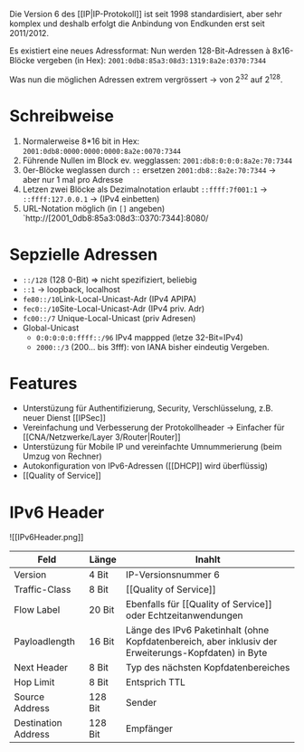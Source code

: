 Die Version 6 des [[IP|IP-Protokoll]] ist seit 1998 standardisiert, aber sehr komplex und deshalb erfolgt die Anbindung von Endkunden erst seit 2011/2012.

Es existiert eine neues Adressformat: Nun werden 128-Bit-Adressen à 8x16-Blöcke vergeben (in Hex):
`2001:0db8:85a3:08d3:1319:8a2e:0370:7344`

Was nun die möglichen Adressen extrem vergrössert -> von $2^{32}$ auf $2^{128}$.

# Schreibweise
1. Normalerweise 8\*16 bit in Hex:
`2001:0db8:0000:0000:0000:8a2e:0070:7344`
2. Führende Nullen im Block ev. wegglassen:
`2001:db8:0:0:0:8a2e:70:7344`
3. 0er-Blöcke weglassen durch `::` ersetzen
`2001:db8::8a2e:70:7344` -> aber nur 1 mal pro Adresse
4. Letzen zwei Blöcke als Dezimalnotation erlaubt
`::ffff:7f001:1` -> `::ffff:127.0.0.1` -> (IPv4 einbetten)
5. URL-Notation möglich (in `[]` angeben)
`http://[2001_0db8:85a3:08d3::0370:7344]:8080/

# Sepzielle Adressen
- `::/128` (128 0-Bit) => nicht spezifiziert, beliebig
- `::1` -> loopback, localhost
- `fe80::/10`Link-Local-Unicast-Adr (IPv4 APIPA)
- `fec0::/10`Site-Local-Unicast-Adr (IPv4 priv. Adr)
- `fc00::/7` Unique-Local-Unicast (priv Adresen)
- Global-Unicast
	- `0:0:0:0:0:ffff::/96` IPv4 mappped (letze 32-Bit=IPv4)
	- `2000::/3` (200... bis 3fff): von IANA bisher eindeutig Vergeben.

# Features
- Unterstüzung für Authentifizierung, Security, Verschlüsselung, z.B. neuer Dienst [[IPSec]]
- Vereinfachung und Verbesserung der Protokollheader -> Einfacher für [[CNA/Netzwerke/Layer 3/Router|Router]]
- Unterstüzung für Mobile IP und vereinfachte Umnummerierung (beim Umzug von Rechner)
- Autokonfiguration von IPv6-Adressen ([[DHCP]] wird überflüssig)
- [[Quality of Service]]

# IPv6 Header
![[IPv6Header.png]]

| Feld                | Länge   | Inahlt                                                                                               |
| ------------------- | ------- | ---------------------------------------------------------------------------------------------------- |
| Version             | 4 Bit   | IP-Versionsnummer 6                                                                                  |
| Traffic-Class       | 8 Bit   | [[Quality of Service]]                                                                               |
| Flow Label          | 20 Bit  | Ebenfalls für [[Quality of Service]] oder Echtzeitanwendungen                                        |
| Payloadlength       | 16 Bit  | Länge des IPv6 Paketinhalt (ohne Kopfdatenbereich, aber inklusiv der Erweiterungs-Kopfdaten) in Byte |
| Next Header         | 8 Bit   | Typ des nächsten Kopfdatenbereiches                                                                  |
| Hop Limit           | 8 Bit   | Entsprich TTL                                                                                        |
| Source Address      | 128 Bit | Sender                                                                                               |
| Destination Address | 128 Bit | Empfänger                                                                                            |
